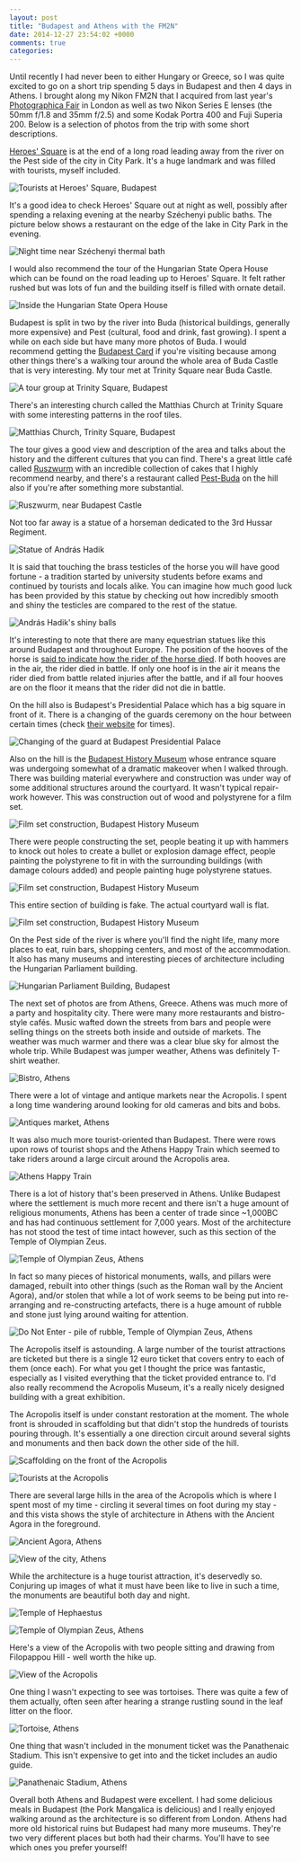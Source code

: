 ```yaml
---
layout: post
title: "Budapest and Athens with the FM2N"
date: 2014-12-27 23:54:02 +0000
comments: true
categories: 
---
```


Until recently I had never been to either Hungary or Greece, so I was quite
excited to go on a short trip spending 5 days in Budapest and then 4 days in
Athens. I brought along my Nikon FM2N that I acquired from last year's
[Photographica Fair](http://www.pccgb.net/photographica_fair.html) in London as
well as two Nikon Series E lenses (the 50mm f/1.8 and 35mm f/2.5) and some
Kodak Portra 400 and Fuji Superia 200. Below is a selection of photos from the
trip with some short descriptions.

[Heroes' Square](https://en.wikipedia.org/wiki/H%C5%91s%C3%B6k_tere) is at the
end of a long road leading away from the river on the Pest side of the city in
City Park. It's a huge landmark and was filled with tourists, myself included.

![Tourists at Heroes' Square, Budapest](/images/2014/12/28-budapest-athens/IMG_20141101_0068.jpg)

<!-- more -->

It's a good idea to check Heroes' Square out at night as well, possibly after
spending a relaxing evening at the nearby Széchenyi public baths. The picture
below shows a restaurant on the edge of the lake in City Park in the evening.

![Night time near Széchenyi thermal bath](/images/2014/12/28-budapest-athens/IMG_20141101_0020.jpg)

I would also recommend the tour of the Hungarian State Opera House which can be
found on the road leading up to Heroes' Square. It felt rather rushed but was
lots of fun and the building itself is filled with ornate detail.

![Inside the Hungarian State Opera House](/images/2014/12/28-budapest-athens/IMG_20141101_0079.jpg)

Budapest is split in two by the river into Buda (historical buildings,
generally more expensive) and Pest (cultural, food and drink, fast growing). I
spent a while on each side but have many more photos of Buda. I would recommend
getting the [Budapest Card](http://www.budapest-card.com/) if you're visiting
because among other things there's a walking tour around the whole area of Buda
Castle that is very interesting. My tour met at Trinity Square near Buda
Castle.

![A tour group at Trinity Square, Budapest](/images/2014/12/28-budapest-athens/IMG_20141101_0058.jpg)

There's an interesting church called the Matthias Church at Trinity Square with
some interesting patterns in the roof tiles.

![Matthias Church, Trinity Square, Budapest](/images/2014/12/28-budapest-athens/IMG_20141101_0063.jpg)

The tour gives a good view and description of the area and talks about the
history and the different cultures that you can find. There's a great little
café called [Ruszwurm](http://www.ruszwurm.hu/) with an incredible collection
of cakes that I highly recommend nearby, and there's a restaurant called
[Pest-Buda](http://www.pestbudabistro.hu/) on the hill also if you're after
something more substantial.

![Ruszwurm, near Budapest Castle](/images/2014/12/28-budapest-athens/IMG_20141101_0062.jpg)

Not too far away is a statue of a horseman dedicated to the 3rd Hussar Regiment.

![Statue of András Hadik](/images/2014/12/28-budapest-athens/IMG_20141101_0052.jpg)

It is said that touching the brass testicles of the horse you will have good
fortune - a tradition started by university students before exams and continued
by tourists and locals alike. You can imagine how much good luck has been
provided by this statue by checking out how incredibly smooth and shiny the
testicles are compared to the rest of the statue.

![András Hadik's shiny balls](/images/2014/12/28-budapest-athens/IMG_20141101_0053.jpg)

It's interesting to note that there are many equestrian statues like this
around Budapest and throughout Europe. The position of the hooves of the horse
is [said to indicate how the rider of the horse died](https://en.wikipedia.org/wiki/Equestrian_statue#Hoof-position_symbolism).
If both hooves are in the air, the rider died in battle. If only one hoof is in
the air it means the rider died from battle related injuries after the battle,
and if all four hooves are on the floor it means that the rider did not die in
battle.

On the hill also is Budapest's Presidential Palace which has a big square in
front of it. There is a changing of the guards ceremony on the hour between
certain times (check [their website](http://budacastlebudapest.com/changing-of-the-guards-at-the-buda-castle/)
for times).

![Changing of the guard at Budapest Presidential Palace](/images/2014/12/28-budapest-athens/IMG_20141101_0024.jpg)

Also on the hill is the [Budapest History Museum](http://www.btm.hu/) whose
entrance square was undergoing somewhat of a dramatic makeover when I walked
through. There was building material everywhere and construction was under way
of some additional structures around the courtyard. It wasn't typical
repair-work however. This was construction out of wood and polystyrene for a
film set.

![Film set construction, Budapest History Museum](/images/2014/12/28-budapest-athens/IMG_20141101_0029.jpg)

There were people constructing the set, people beating it up with hammers to
knock out holes to create a bullet or explosion damage effect, people painting
the polystyrene to fit in with the surrounding buildings (with damage colours
added) and people painting huge polystyrene statues.

![Film set construction, Budapest History Museum](/images/2014/12/28-budapest-athens/IMG_20141101_0016.jpg)

This entire section of building is fake. The actual courtyard wall is flat.

![Film set construction, Budapest History Museum](/images/2014/12/28-budapest-athens/IMG_20141101_0031.jpg)

On the Pest side of the river is where you'll find the night life, many more
places to eat, ruin bars, shopping centers, and most of the accommodation. It
also has many museums and interesting pieces of architecture including the
Hungarian Parliament building.

![Hungarian Parliament Building, Budapest](/images/2014/12/28-budapest-athens/IMG_20141101_0038.jpg)

The next set of photos are from Athens, Greece. Athens was much more of a party
and hospitality city. There were many more restaurants and bistro-style cafés.
Music wafted down the streets from bars and people were selling things on the
streets both inside and outside of markets. The weather was much warmer and
there was a clear blue sky for almost the whole trip. While Budapest was jumper
weather, Athens was definitely T-shirt weather.

![Bistro, Athens](/images/2014/12/28-budapest-athens/IMG_20141029_0016.jpg)

There were a lot of vintage and antique markets near the Acropolis. I spent a
long time wandering around looking for old cameras and bits and bobs.

![Antiques market, Athens](/images/2014/12/28-budapest-athens/IMG_20141029_0017.jpg)

It was also much more tourist-oriented than Budapest. There were rows upon rows
of tourist shops and the Athens Happy Train which seemed to take riders around
a large circuit around the Acropolis area.

![Athens Happy Train](/images/2014/12/28-budapest-athens/IMG_20141029_0018.jpg)

There is a lot of history that's been preserved in Athens. Unlike Budapest
where the settlement is much more recent and there isn't a huge amount of
religious monuments, Athens has been a center of trade since ~1,000BC and has
had continuous settlement for 7,000 years. Most of the architecture has not
stood the test of time intact however, such as this section of the Temple of
Olympian Zeus.

![Temple of Olympian Zeus, Athens](/images/2014/12/28-budapest-athens/IMG_20141029_0001.jpg)

In fact so many pieces of historical monuments, walls, and pillars were
damaged, rebuilt into other things (such as the Roman wall by the Ancient
Agora), and/or stolen that while a lot of work seems to be being put into
re-arranging and re-constructing artefacts, there is a huge amount of rubble
and stone just lying around waiting for attention.

![Do Not Enter - pile of rubble, Temple of Olympian Zeus, Athens](/images/2014/12/28-budapest-athens/IMG_20141029_0003.jpg)

The Acropolis itself is astounding. A large number of the tourist attractions
are ticketed but there is a single 12 euro ticket that covers entry to each of
them (once each). For what you get I thought the price was fantastic,
especially as I visited everything that the ticket provided entrance to. I'd
also really recommend the Acropolis Museum, it's a really nicely designed
building with a great exhibition.

The Acropolis itself is under constant restoration at the moment. The whole
front is shrouded in scaffolding but that didn't stop the hundreds of tourists
pouring through. It's essentially a one direction circuit around several sights
and monuments and then back down the other side of the hill.

![Scaffolding on the front of the Acropolis](/images/2014/12/28-budapest-athens/IMG_20141101_0096.jpg)

![Tourists at the Acropolis](/images/2014/12/28-budapest-athens/IMG_20141101_0110.jpg)

There are several large hills in the area of the Acropolis which is where I
spent most of my time - circling it several times on foot during my stay - and
this vista shows the style of architecture in Athens with the Ancient Agora in
the foreground.

![Ancient Agora, Athens](/images/2014/12/28-budapest-athens/IMG_20141029_0005.jpg)

![View of the city, Athens](/images/2014/12/28-budapest-athens/IMG_20141029_0029.jpg)

While the architecture is a huge tourist attraction, it's deservedly so.
Conjuring up images of what it must have been like to live in such a time, the
monuments are beautiful both day and night.

![Temple of Hephaestus](/images/2014/12/28-budapest-athens/IMG_20141101_0001.jpg)

![Temple of Olympian Zeus, Athens](/images/2014/12/28-budapest-athens/IMG_20141029_0009.jpg)

Here's a view of the Acropolis with two people sitting and drawing from
Filopappou Hill - well worth the hike up.

![View of the Acropolis](/images/2014/12/28-budapest-athens/IMG_20141029_0025.jpg)

One thing I wasn't expecting to see was tortoises. There was quite a few of
them actually, often seen after hearing a strange rustling sound in the leaf
litter on the floor.

![Tortoise, Athens](/images/2014/12/28-budapest-athens/IMG_20141101_0004.jpg)

One thing that wasn't included in the monument ticket was the Panathenaic
Stadium. This isn't expensive to get into and the ticket includes an audio
guide.

![Panathenaic Stadium, Athens](/images/2014/12/28-budapest-athens/IMG_20141101_0089.jpg)

Overall both Athens and Budapest were excellent. I had some delicious meals in
Budapest (the Pork Mangalica is delicious) and I really enjoyed walking around
as the architecture is so different from London. Athens had more old historical
ruins but Budapest had many more museums. They're two very different places but
both had their charms. You'll have to see which ones you prefer yourself!

